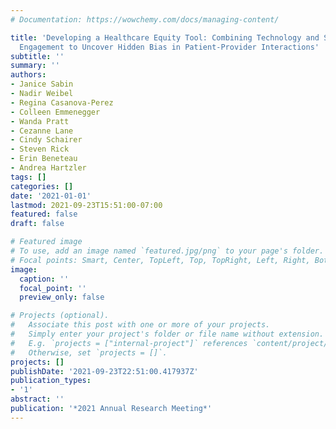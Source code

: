 ```yaml
---
# Documentation: https://wowchemy.com/docs/managing-content/

title: 'Developing a Healthcare Equity Tool: Combining Technology and Stakeholder
  Engagement to Uncover Hidden Bias in Patient-Provider Interactions'
subtitle: ''
summary: ''
authors:
- Janice Sabin
- Nadir Weibel
- Regina Casanova-Perez
- Colleen Emmenegger
- Wanda Pratt
- Cezanne Lane
- Cindy Schairer
- Steven Rick
- Erin Beneteau
- Andrea Hartzler
tags: []
categories: []
date: '2021-01-01'
lastmod: 2021-09-23T15:51:00-07:00
featured: false
draft: false

# Featured image
# To use, add an image named `featured.jpg/png` to your page's folder.
# Focal points: Smart, Center, TopLeft, Top, TopRight, Left, Right, BottomLeft, Bottom, BottomRight.
image:
  caption: ''
  focal_point: ''
  preview_only: false

# Projects (optional).
#   Associate this post with one or more of your projects.
#   Simply enter your project's folder or file name without extension.
#   E.g. `projects = ["internal-project"]` references `content/project/deep-learning/index.md`.
#   Otherwise, set `projects = []`.
projects: []
publishDate: '2021-09-23T22:51:00.417937Z'
publication_types:
- '1'
abstract: ''
publication: '*2021 Annual Research Meeting*'
---
```

